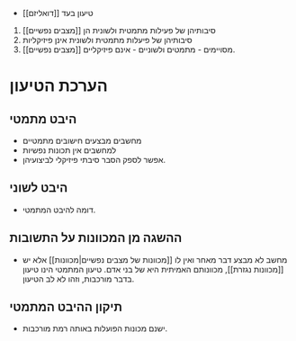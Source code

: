 - טיעון בעד [[דואליזם]]
1. סיבותיהן של פעילות מתמטית ולשונית הן [[מצבים נפשיים]]
2. סיבותיהן של פיעלות מתמטית ולשונית אינן פיזיקליות
3. [[מצבים נפשיים]] מסויימים - מתמטים ולשוניים - אינם פיזיקליים. 
# הערכת הטיעון
## היבט מתמטי
- מחשבים מבצעים חישובים מתמטיים
- למחשבים אין תכונות נפשיות
- אפשר לספק הסבר סיבתי פיזיקלי לביצועיהן.
## היבט לשוני
- דומה להיבט המתמטי.
## ההשגה מן המכוונות על התשובות
- מחשב לא מבצע דבר מאחר ואין לו [[מכוונות של מצבים נפשיים|מכוונות]] אלא יש [[מכוונות נגזרת]], מכוונותם האמיתית היא של בני אדם. טיעון המתמטי הינו טיעון בדבר מורכבות, וזהו לא לב הטיעון.
## תיקון ההיבט המתמטי
- ישנם מכונות הפועלות באותה רמת מורכבות.